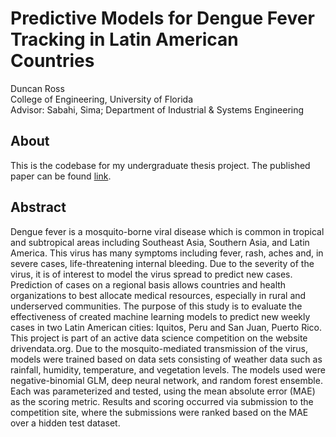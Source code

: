 # Predictive Models for Dengue Fever Tracking in Latin American Countries
Duncan Ross<br />
College of Engineering, University of Florida<br />
Advisor: Sabahi, Sima; Department of Industrial & Systems Engineering<br />

## About
This is the codebase for my undergraduate thesis project. The published paper can be found [link](https://ufdc.ufl.edu/AA00085594/00001).

## Abstract
Dengue fever is a mosquito-borne viral disease which is common in tropical and subtropical areas
including Southeast Asia, Southern Asia, and Latin America. This virus has many symptoms including fever,
rash, aches and, in severe cases, life-threatening internal bleeding. Due to the severity of the virus, it is of interest
to model the virus spread to predict new cases. Prediction of cases on a regional basis allows countries and health
organizations to best allocate medical resources, especially in rural and underserved communities. The purpose of
this study is to evaluate the effectiveness of created machine learning models to predict new weekly cases in two
Latin American cities: Iquitos, Peru and San Juan, Puerto Rico. This project is part of an active data science
competition on the website drivendata.org. Due to the mosquito-mediated transmission of the virus, models were
trained based on data sets consisting of weather data such as rainfall, humidity, temperature, and vegetation
levels. The models used were negative-binomial GLM, deep neural network, and random forest ensemble. Each
was parameterized and tested, using the mean absolute error (MAE) as the scoring metric. Results and scoring
occurred via submission to the competition site, where the submissions were ranked based on the MAE over a
hidden test dataset.

